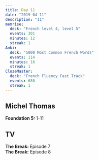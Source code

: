 ```yaml
---
title: Day 11
date: "2019-04-11"
description: "11"
memrise:
  deck: "French level 4, level 5"
  events: 301
  minutes: 12
  streak: 1
Anki:
  deck: "5000 Most Common French Words"
  events: 114
  minutes: 16
  streak: 1
ClozeMaster:
  deck: "French Fluency Fast Track"
  events: 680
  streak: 1
---
```


<h2>Michel Thomas</h2>
<strong>Foundation 5: </strong> 1-11

<h2>TV</h2>
<strong>The Break: </strong>Episode 7<br>
<strong>The Break:</strong> Episode 8
